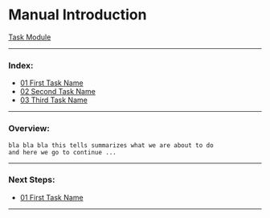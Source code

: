 # Manual Introduction
[Task Module](../manual/)

--------------------------------------------------------------------------------
### Index:
  + [01 First Task Name]
  + [02 Second Task Name]
  + [03 Third Task Name]
--------------------------------------------------------------------------------
### Overview:
```
bla bla bla this tells summarizes what we are about to do
and here we go to continue ...
```
---------------------------------------------------------------------------------
### Next Steps:
  + [01 First Task Name]
--------------------------------------------------------------------------------
[01 First Task Name]:/manual/01_FirstTaskName.md
[02 Second Task Name]:/manual/02_SecondTaskName.md
[03 Third Task Name]:/manual/03_ThirdTaskName.md


